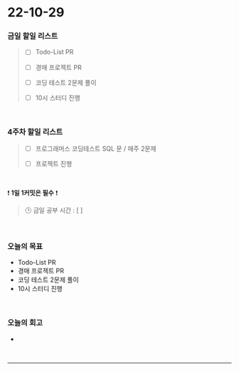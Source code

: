 # 22-10-29

### 금일 할일 리스트
> - [ ]  Todo-List PR
>
> - [ ]  경매 프로젝트 PR
>
> - [ ]  코딩 테스트 2문제 풀이 
>
> - [ ]  10시 스터디 진행

<br/>

### 4주차 할일 리스트  

> - [ ]  프로그래머스 코딩테스트 SQL 문 / 매주 2문제  
>
> - [ ]  프로젝트 진행

<br/>

❗ **1일 1커밋은 필수** ❗
> 🕒 금일 공부 시간 :  [  ]
  
<br/>

### 오늘의 목표
- Todo-List PR
- 경매 프로젝트 PR
- 코딩 테스트 2문제 풀이 
- 10시 스터디 진행

<br>

### 오늘의 회고
- 

<br/>

------------  